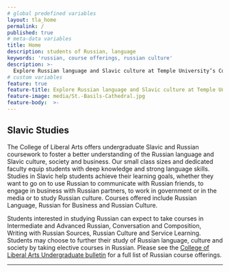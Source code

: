 ```yaml
---
# global predefined variables
layout: tla_home
permalink: /
published: true
# meta-data variables
title: Home
description: students of Russian, language
keywords: 'russian, course offerings, russian culture'
description: >-
  Explore Russian language and Slavic culture at Temple University’s College of Liberal Arts by studying Russian.
# custom variables
feature: true
feature-title: Explore Russian language and Slavic culture at Temple University’s College of Liberal Arts.
feature-image: media/St.-Basils-Cathedral.jpg
feature-body:  >-
---
```

## Slavic Studies
The College of Liberal Arts offers undergraduate Slavic and Russian coursework to foster a better understanding of the Russian language and Slavic culture, society and business. Our small class sizes and dedicated faculty equip students with deep knowledge and strong language skills. Studies in Slavic help students achieve their learning goals, whether they want to go on to use Russian to communicate with Russian friends, to engage in business with Russian partners, to work in government or in the media or to study Russian culture. Courses offered include Russian Language, Russian for Business and Russian Culture.

Students interested in studying Russian can expect to take courses in Intermediate and Advanced Russian, Conversation and Composition, Writing with Russian Sources, Russian Culture and Service Learning. Students may choose to further their study of Russian language, culture and society by taking elective courses in Russian. Please see the  [College of Liberal Arts Undergraduate bulletin](http://bulletin.temple.edu/undergraduate/courses/rus/) for a full list of Russian course offerings.

___

